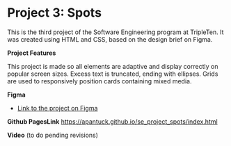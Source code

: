 # Project 3: Spots

This is the third project of the Software Engineering program at TripleTen. It was created using HTML and CSS, based on the design brief on Figma.

**Project Features**

This project is made so all elements are adaptive and display correctly on popular screen sizes. Excess text is truncated, ending with ellipses. Grids are used to responsively position cards containing mixed media.

**Figma**

- [Link to the project on Figma](https://www.figma.com/file/BBNm2bC3lj8QQMHlnqRsga/Sprint-3-Project-%E2%80%94-Spots?type=design&node-id=2%3A60&mode=design&t=afgNFybdorZO6cQo-1)

**Github PagesLink**
https://apantuck.github.io/se_project_spots/index.html

**Video**
(to do pending revisions)
